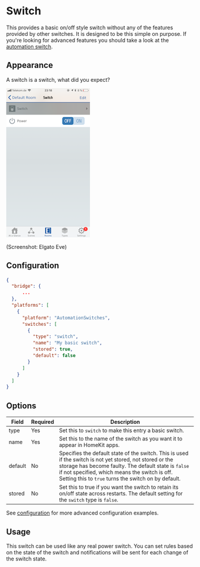 # Switch

This provides a basic on/off style switch without any of the features provided by other switches. It is designed to be this simple on purpose. If you're looking for advanced features you should take a look at
the [automation switch](AutomationSwitch.md).

## Appearance

A switch is a switch, what did you expect?

![Preview](Switch.png "Preview")

(Screenshot: Elgato Eve)

## Configuration

```json
{
  "bridge": {
      ...
  },
  "platforms": [
    {
      "platform": "AutomationSwitches",
      "switches": [
        {
          "type": "switch",
          "name": "My basic switch",
          "stored": true,
          "default": false
        }
      ]
    }
  ]
}
```

## Options

| Field | Required | Description |
|---|---|---|
| type | Yes | Set this to ```switch``` to make this entry a basic switch. |
| name | Yes | Set this to the name of the switch as you want it to appear in HomeKit apps. |
| default | No | Specifies the default state of the switch. This is used if the switch is not yet stored, not stored or the storage has become faulty. The default state is ```false``` if not specified, which means the switch is off. Setting this to ```true``` turns the switch on by default. |
| stored | No | Set this to true if you want the switch to retain its on/off state across restarts. The default setting for the ```switch``` type is  ```false```. |

See [configuration](Configuration.md) for more advanced configuration examples.

## Usage

This switch can be used like any real power switch. You can set rules based on the state of the switch and notifications will be sent for each change of the switch state.
